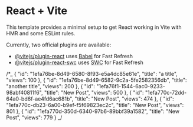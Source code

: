 # React + Vite

This template provides a minimal setup to get React working in Vite with HMR and some ESLint rules.

Currently, two official plugins are available:

- [@vitejs/plugin-react](https://github.com/vitejs/vite-plugin-react/blob/main/packages/plugin-react/README.md) uses [Babel](https://babeljs.io/) for Fast Refresh
- [@vitejs/plugin-react-swc](https://github.com/vitejs/vite-plugin-react-swc) uses [SWC](https://swc.rs/) for Fast Refresh

/\*_
{
"id": "1efa76be-8d49-6580-8f93-e5a4dc85e61e",
"title": "a title",
"views": 100
},
{
"id": "1efa76be-8d49-6582-9c2a-5fe2582356db",
"title": "another title",
"views": 200
},
{
"id": "1efa76f1-1544-6ac0-9233-98abf40811f6",
"title": "New Post",
"views": 500
},
{
"id": "1efa770c-72dd-64a0-bd6f-ae4fd6ac681b",
"title": "New Post",
"views": 474
},
{
"id": "1efa770c-db23-6a00-b9ef-f5f69823ec2c",
"title": "New Post",
"views": 801
},
{
"id": "1efa770d-350d-6340-97b6-89bbf39a1582",
"title": "New Post",
"views": 779
}
_/
